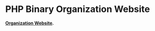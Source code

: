 # PHP Binary Organization Website
**[Organization Website](https://php-bin.github.io).**
<!-- Licensed under Apache-2.0 License -->
